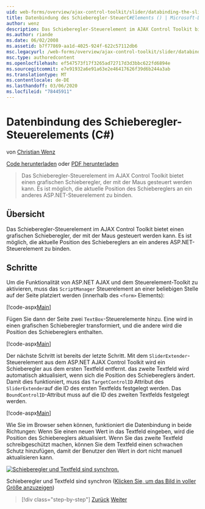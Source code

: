 ```yaml
---
uid: web-forms/overview/ajax-control-toolkit/slider/databinding-the-slider-control-cs
title: Datenbindung des Schieberegler-SteuerC#Elements () | Microsoft-Dokumentation
author: wenz
description: Das Schieberegler-Steuerelement im AJAX Control Toolkit bietet einen grafischen Schieberegler, der mit der Maus gesteuert werden kann. Es ist möglich, die aktuelle Positio zu binden...
ms.author: riande
ms.date: 06/02/2008
ms.assetid: b7f77869-aa1d-4025-924f-622c57112db6
msc.legacyurl: /web-forms/overview/ajax-control-toolkit/slider/databinding-the-slider-control-cs
msc.type: authoredcontent
ms.openlocfilehash: ef547573f17f3265ad72717d3d3bbc622fd6894e
ms.sourcegitcommit: e7e91932a6e91a63e2e46417626f39d6b244a3ab
ms.translationtype: MT
ms.contentlocale: de-DE
ms.lasthandoff: 03/06/2020
ms.locfileid: "78445911"
---
```

# <a name="databinding-the-slider-control-c"></a>Datenbindung des Schieberegler-Steuerelements (C#)

von [Christian Wenz](https://github.com/wenz)

[Code herunterladen](https://download.microsoft.com/download/9/3/f/93f8daea-bebd-4821-833b-95205389c7d0/Slider0.cs.zip) oder [PDF herunterladen](https://download.microsoft.com/download/2/d/c/2dc10e34-6983-41d4-9c08-f78f5387d32b/slider0CS.pdf)

> Das Schieberegler-Steuerelement im AJAX Control Toolkit bietet einen grafischen Schieberegler, der mit der Maus gesteuert werden kann. Es ist möglich, die aktuelle Position des Schiebereglers an ein anderes ASP.NET-Steuerelement zu binden.

## <a name="overview"></a>Übersicht

Das Schieberegler-Steuerelement im AJAX Control Toolkit bietet einen grafischen Schieberegler, der mit der Maus gesteuert werden kann. Es ist möglich, die aktuelle Position des Schiebereglers an ein anderes ASP.NET-Steuerelement zu binden.

## <a name="steps"></a>Schritte

Um die Funktionalität von ASP.NET AJAX und dem Steuerelement-Toolkit zu aktivieren, muss das `ScriptManager` Steuerelement an einer beliebigen Stelle auf der Seite platziert werden (innerhalb des `<form>` Elements):

[!code-aspx[Main](databinding-the-slider-control-cs/samples/sample1.aspx)]

Fügen Sie dann der Seite zwei `TextBox`-Steuerelemente hinzu. Eine wird in einen grafischen Schieberegler transformiert, und die andere wird die Position des Schiebereglers enthalten.

[!code-aspx[Main](databinding-the-slider-control-cs/samples/sample2.aspx)]

Der nächste Schritt ist bereits der letzte Schritt. Mit dem `SliderExtender`-Steuerelement aus dem ASP.NET AJAX Control Toolkit wird ein Schieberegler aus dem ersten Textfeld entfernt. das zweite Textfeld wird automatisch aktualisiert, wenn sich die Position des Schiebereglers ändert. Damit dies funktioniert, muss das `TargetControlID` Attribut des `SliderExtender`auf die ID des ersten Textfelds festgelegt werden. Das `BoundControlID`-Attribut muss auf die ID des zweiten Textfelds festgelegt werden.

[!code-aspx[Main](databinding-the-slider-control-cs/samples/sample3.aspx)]

Wie Sie im Browser sehen können, funktioniert die Datenbindung in beide Richtungen: Wenn Sie einen neuen Wert in das Textfeld eingeben, wird die Position des Schiebereglers aktualisiert. Wenn Sie das zweite Textfeld schreibgeschützt machen, können Sie dem Textfeld einen schwachen Schutz hinzufügen, damit der Benutzer den Wert in dort nicht manuell aktualisieren kann.

[![Schieberegler und Textfeld sind synchron.](databinding-the-slider-control-cs/_static/image2.png)](databinding-the-slider-control-cs/_static/image1.png)

Schieberegler und Textfeld sind synchron ([Klicken Sie, um das Bild in voller Größe anzuzeigen](databinding-the-slider-control-cs/_static/image3.png))

> [!div class="step-by-step"]
> [Zurück](using-the-slider-control-with-auto-postback-cs.md)
> [Weiter](using-the-slider-control-with-auto-postback-vb.md)
